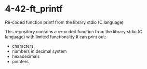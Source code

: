 # 4-42-ft_printf
Re-coded function printf from the library stdio (C language)

This repository contains a re-coded function from the library stdio (C language) with limited functionality
It can print out:
 - characters
 - numbers in decimal system
 - hexadecimals
 - pointers